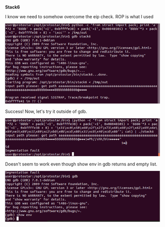 **Stack6**

I know we need to somehow overcome the eip check.
ROP is what I used

![](photos/gdb.png)

Success!
Now, let's try it outside of gdb.

![](photos/terminal_error.png)

Doesn't seem to work even though show env in gdb returns and empty list.

![](photos/show_env.png)